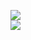 [![](https://img.shields.io/badge/Made%20With-Github%20Spray-lightgrey.svg?style=for-the-badge&logo=github)](https://github.com/Annihil/github-spray#3829)  
[![](https://i.imgur.com/2DrTn0Z.gif)](https://github.com/Annihil/github-spray)
